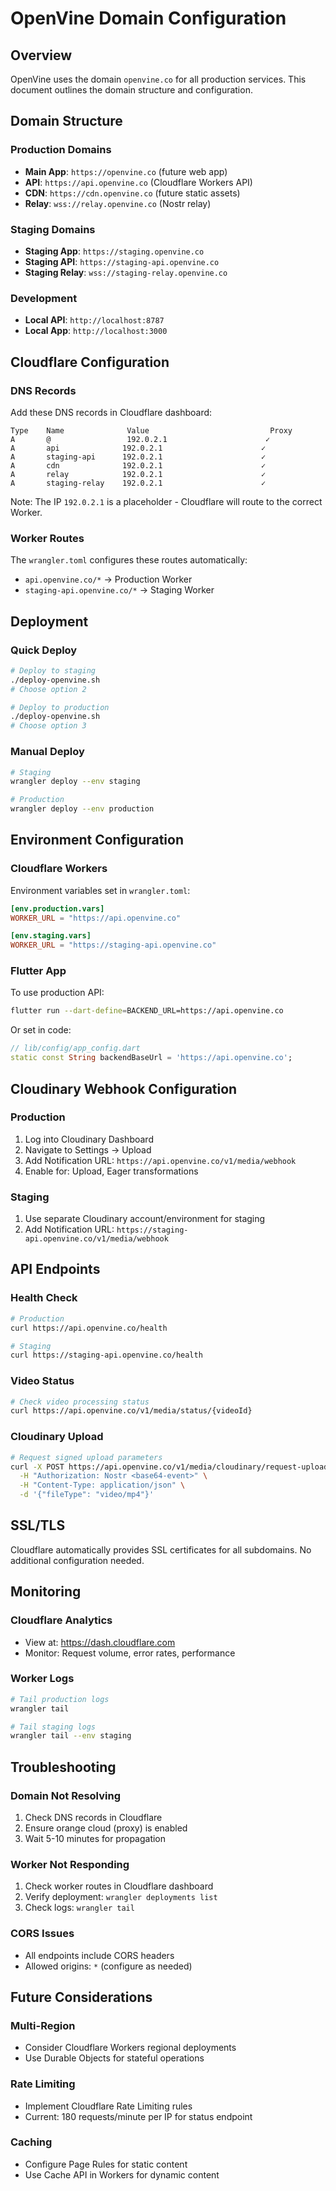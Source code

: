 # OpenVine Domain Configuration

## Overview

OpenVine uses the domain `openvine.co` for all production services. This document outlines the domain structure and configuration.

## Domain Structure

### Production Domains
- **Main App**: `https://openvine.co` (future web app)
- **API**: `https://api.openvine.co` (Cloudflare Workers API)
- **CDN**: `https://cdn.openvine.co` (future static assets)
- **Relay**: `wss://relay.openvine.co` (Nostr relay)

### Staging Domains
- **Staging App**: `https://staging.openvine.co`
- **Staging API**: `https://staging-api.openvine.co`
- **Staging Relay**: `wss://staging-relay.openvine.co`

### Development
- **Local API**: `http://localhost:8787`
- **Local App**: `http://localhost:3000`

## Cloudflare Configuration

### DNS Records

Add these DNS records in Cloudflare dashboard:

```
Type    Name              Value                           Proxy
A       @                 192.0.2.1                      ✓
A       api              192.0.2.1                      ✓
A       staging-api      192.0.2.1                      ✓
A       cdn              192.0.2.1                      ✓
A       relay            192.0.2.1                      ✓
A       staging-relay    192.0.2.1                      ✓
```

Note: The IP `192.0.2.1` is a placeholder - Cloudflare will route to the correct Worker.

### Worker Routes

The `wrangler.toml` configures these routes automatically:

- `api.openvine.co/*` → Production Worker
- `staging-api.openvine.co/*` → Staging Worker

## Deployment

### Quick Deploy

```bash
# Deploy to staging
./deploy-openvine.sh
# Choose option 2

# Deploy to production
./deploy-openvine.sh
# Choose option 3
```

### Manual Deploy

```bash
# Staging
wrangler deploy --env staging

# Production
wrangler deploy --env production
```

## Environment Configuration

### Cloudflare Workers

Environment variables set in `wrangler.toml`:

```toml
[env.production.vars]
WORKER_URL = "https://api.openvine.co"

[env.staging.vars]
WORKER_URL = "https://staging-api.openvine.co"
```

### Flutter App

To use production API:

```bash
flutter run --dart-define=BACKEND_URL=https://api.openvine.co
```

Or set in code:
```dart
// lib/config/app_config.dart
static const String backendBaseUrl = 'https://api.openvine.co';
```

## Cloudinary Webhook Configuration

### Production
1. Log into Cloudinary Dashboard
2. Navigate to Settings → Upload
3. Add Notification URL: `https://api.openvine.co/v1/media/webhook`
4. Enable for: Upload, Eager transformations

### Staging
1. Use separate Cloudinary account/environment for staging
2. Add Notification URL: `https://staging-api.openvine.co/v1/media/webhook`

## API Endpoints

### Health Check
```bash
# Production
curl https://api.openvine.co/health

# Staging
curl https://staging-api.openvine.co/health
```

### Video Status
```bash
# Check video processing status
curl https://api.openvine.co/v1/media/status/{videoId}
```

### Cloudinary Upload
```bash
# Request signed upload parameters
curl -X POST https://api.openvine.co/v1/media/cloudinary/request-upload \
  -H "Authorization: Nostr <base64-event>" \
  -H "Content-Type: application/json" \
  -d '{"fileType": "video/mp4"}'
```

## SSL/TLS

Cloudflare automatically provides SSL certificates for all subdomains. No additional configuration needed.

## Monitoring

### Cloudflare Analytics
- View at: https://dash.cloudflare.com
- Monitor: Request volume, error rates, performance

### Worker Logs
```bash
# Tail production logs
wrangler tail

# Tail staging logs
wrangler tail --env staging
```

## Troubleshooting

### Domain Not Resolving
1. Check DNS records in Cloudflare
2. Ensure orange cloud (proxy) is enabled
3. Wait 5-10 minutes for propagation

### Worker Not Responding
1. Check worker routes in Cloudflare dashboard
2. Verify deployment: `wrangler deployments list`
3. Check logs: `wrangler tail`

### CORS Issues
- All endpoints include CORS headers
- Allowed origins: `*` (configure as needed)

## Future Considerations

### Multi-Region
- Consider Cloudflare Workers regional deployments
- Use Durable Objects for stateful operations

### Rate Limiting
- Implement Cloudflare Rate Limiting rules
- Current: 180 requests/minute per IP for status endpoint

### Caching
- Configure Page Rules for static content
- Use Cache API in Workers for dynamic content